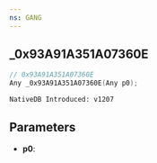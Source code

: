 ```yaml
---
ns: GANG
---
```

## _0x93A91A351A07360E

```c
// 0x93A91A351A07360E
Any _0x93A91A351A07360E(Any p0);
```

```
NativeDB Introduced: v1207
```

## Parameters
* **p0**:
